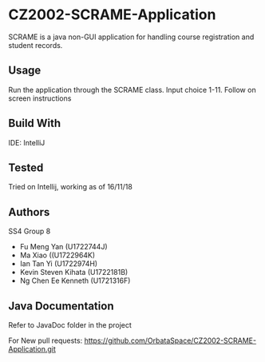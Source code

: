 # CZ2002-SCRAME-Application
SCRAME is a java non-GUI application for handling course registration and student records.

## Usage
Run the application through the SCRAME class.
Input choice 1-11.
Follow on screen instructions

## Build With
IDE: IntelliJ

## Tested
Tried on Intellij, working as of 16/11/18

## Authors
SS4 Group 8

- Fu Meng Yan (U1722744J)
- Ma Xiao ((U1722964K)
- Ian Tan Yi (U1722974H)
- Kevin Steven Kihata (U1722181B)
- Ng Chen Ee Kenneth (U1721316F)

## Java Documentation
Refer to JavaDoc folder in the project

For New pull requests:
https://github.com/OrbataSpace/CZ2002-SCRAME-Application.git
